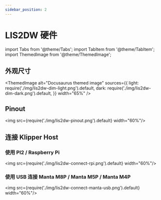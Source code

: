 ```yaml
---
sidebar_position: 2
---
```


# LIS2DW 硬件

<!-- import lib start -->

import Tabs from '@theme/Tabs';
import TabItem from '@theme/TabItem';
import ThemedImage from '@theme/ThemedImage';

<!-- import lib end -->

## 外观尺寸

<ThemedImage
    alt="Docusaurus themed image"
    sources={{
        light: require('./img/lis2dw-dim-light.png').default,
        dark: require('./img/lis2dw-dim-dark.png').default,
    }} width="65%"
/>

## Pinout

<img src={require('./img/lis2dw-pinout.png').default} width="60%"/>

## 连接 Klipper Host

### 使用 PI2 / Raspberry Pi

<img src={require('./img/lis2dw-connect-rpi.png').default} width="60%"/>

### 使用 USB 连接 Manta M8P / Manta M5P / Manta M4P

<img src={require('./img/lis2dw-connect-manta-usb.png').default} width="60%"/>
